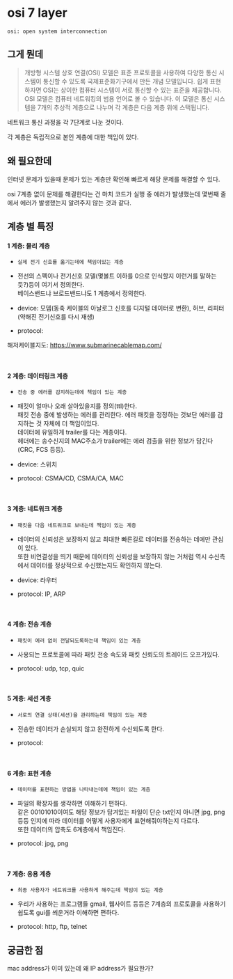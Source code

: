 # osi 7 layer
`osi: open system interconnection` 

## 그게 뭔데
> 개방형 시스템 상호 연결(OSI) 모델은 표준 프로토콜을 사용하여 다양한 통신 시스템이 통신할 수 있도록 국제표준화기구에서 만든 개념 모델입니다. 쉽게 표현하자면 OSI는 상이한 컴퓨터 시스템이 서로 통신할 수 있는 표준을 제공합니다.<br>
> OSI 모델은 컴퓨터 네트워킹의 범용 언어로 볼 수 있습니다. 이 모델은 통신 시스템을 7개의 추상적 계층으로 나누며 각 계층은 다음 계층 위에 스택됩니다.

네트워크 통신 과정을 각 7단계로 나눈 것이다.  

각 계층은 독립적으로 본인 계층에 대한 책임이 있다.

##  왜 필요한데
인터넷 문제가 있을때 문제가 있는 계층만 확인해 빠르게 해당 문제를 해결할 수 있다.

osi 7계층 없이 문제를 해결한다는 건 마치 코드가 실행 중 에러가 발생했는데 몇번째 줄에서 에러가 발생했는지 알려주지 않는 것과 같다.


## 계층 별 특징

#### 1 계층: 물리 계층  
- `실제 전기 신호를 옮기는데에 책임이있는 계층`

- 전선의 스펙이나 전기신호 모델(몇볼트 이하를 0으로 인식할지 이런거를 말하는 듯?)등이 여기서 정의한다.  
베이스밴드냐 브로드밴드냐도 1 계층에서 정의한다.

- device: 모뎀(동축 케이블의 아날로그 신호를 디지털 데이터로 변환), 허브, 리피터(약해진 전기신호를 다시 재생)

- protocol: 

해저케이블지도: https://www.submarinecablemap.com/

<br>

#### 2 계층: 데이터링크 계층  
- `전송 중 에러를 감지하는데에 책임이 있는 계층`

- 패킷이 얼마나 오래 살아있을지를 정의(ttl)한다.  
패킷 전송 중에 발생하는 에러를 관리한다. 에러 패킷을 정정하는 것보단 에러를 감지하는 것 자체에 더 책임이있다.  
데이터에 유일하게 trailer를 다는 계층이다.  
헤더에는 송수신지의 MAC주소가 trailer에는 에러 검출을 위한 정보가 담긴다(CRC, FCS 등등).

- device: 스위치

- protocol: CSMA/CD, CSMA/CA, MAC

<br>

#### 3 계층: 네트워크 계층
- `패킷을 다음 네트워크로 보내는데 책임이 있는 계층`

- 데이터의 신뢰성은 보장하지 않고 최대한 빠른길로 데이터를 전송하는 데에만 관심이 있다.  
또한 비연결성을 띄기 때문에 데이터의 신뢰성을 보장하지 않는 거처럼 역시 수신측에서 데이터를 정상적으로 수신했는지도 확인하지 않는다.

- device: 라우터

- protocol: IP, ARP

<br>

#### 4 계층: 전송 계층
- `패킷이 에러 없이 전달되도록하는데 책임이 있는 계층`

- 사용되는 프로토콜에 따라 패킷 전송 속도와 패킷 신뢰도의 트레이드 오프가있다.  


- protocol: udp, tcp, quic

<br>

#### 5 계층: 세션 계층
- `서로의 연결 상태(세션)을 관리하는데 책임이 있는 계층`

- 전송한 데이터가 손실되지 않고 완전하게 수신되도록 한다.

- protocol: 

<br>

#### 6 계층: 표현 계층
- `데이터를 표현하는 방법을 나타내는데에 책임이 있는 계층`

- 파일의 확장자를 생각하면 이해하기 편하다.  
같은 00101010이여도 해당 정보가 담겨있는 파일이 단순 txt인지 아니면 jpg, png 등등 인지에 따라 데이터를 어떻게 사용자에게 표현해줘야하는지 다르다.  
또한 데이터의 압축도 6계층에서 책임진다.

- protocol: jpg, png

<br>

#### 7 계층: 응용 계층
- `최종 사용자가 네트워크를 사용하게 해주는데 책임이 있는 계층`

- 우리가 사용하는 프로그램들 gmail, 웹사이트 등등은 7계층의 프로토콜을 사용하기 쉽도록 gui를 씌운거라 이해하면 편하다.

- protocol: http, ftp, telnet


## 궁금한 점
mac address가 이미 있는데 왜 IP address가 필요한가?